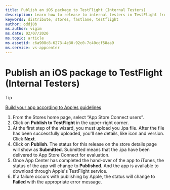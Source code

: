 ```yaml
---
title: Publish an iOS package to TestFlight (Internal Testers)
description: Learn how to release to internal testers in TestFlight from App Center
keywords: distribute, stores, fastlane, testflight
author: oddj0b
ms.author: vigim
ms.date: 02/07/2020
ms.topic: article
ms.assetid: c6a908c8-6273-4e30-92c0-7c40ccf58aa9
ms.service: vs-appcenter
---
```


# Publish an iOS package to TestFlight (Internal Testers)

> [!TIP]
> [Build your app according to Apples guidelines](https://developer.apple.com/app-store/submissions/)

1. From the Stores home page, select “App Store Connect users”.
2. Click on **Publish to TestFlight** in the upper-right corner.
3. At the first step of the wizard, you must upload you .ipa file. After the file has been successfully uploaded, you'll see details, like icon and version. Click **Next**.
4. Click on **Publish**. The status for this release on the store details page will show as **Submitted**. Submitted means that the .ipa have been delivered to App Store Connect for evaluation.
5. Once App Center has completed the hand-over of the app to iTunes, the status of the app will change to **Published**. And the app is available to download through Apple's TestFlight service.
6. If a failure occurs with publishing by Apple, the status will change to **Failed** with the appropriate error message.
